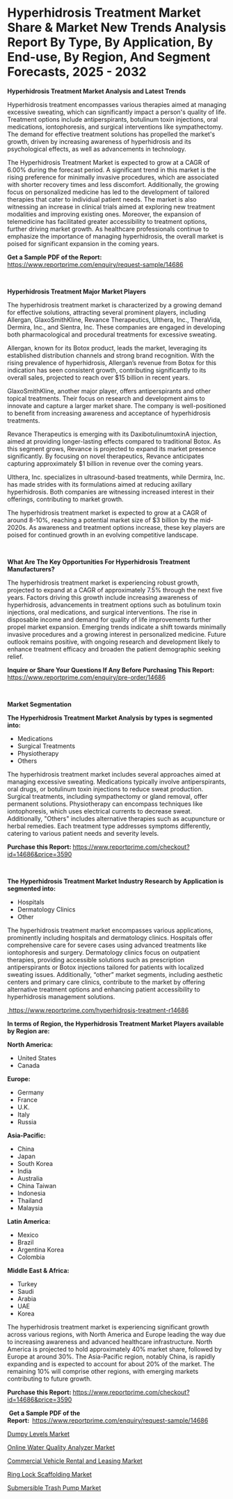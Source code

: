 <p><h1>Hyperhidrosis Treatment Market Share & Market New Trends Analysis Report By Type, By Application, By End-use, By Region, And Segment Forecasts, 2025 - 2032</h1></p><p><strong>Hyperhidrosis Treatment Market Analysis and Latest Trends</strong></p>
<p><p>Hyperhidrosis treatment encompasses various therapies aimed at managing excessive sweating, which can significantly impact a person's quality of life. Treatment options include antiperspirants, botulinum toxin injections, oral medications, iontophoresis, and surgical interventions like sympathectomy. The demand for effective treatment solutions has propelled the market's growth, driven by increasing awareness of hyperhidrosis and its psychological effects, as well as advancements in technology.</p><p>The Hyperhidrosis Treatment Market is expected to grow at a CAGR of 6.00% during the forecast period. A significant trend in this market is the rising preference for minimally invasive procedures, which are associated with shorter recovery times and less discomfort. Additionally, the growing focus on personalized medicine has led to the development of tailored therapies that cater to individual patient needs. The market is also witnessing an increase in clinical trials aimed at exploring new treatment modalities and improving existing ones. Moreover, the expansion of telemedicine has facilitated greater accessibility to treatment options, further driving market growth. As healthcare professionals continue to emphasize the importance of managing hyperhidrosis, the overall market is poised for significant expansion in the coming years.</p></p>
<p><strong>Get a Sample PDF of the Report:&nbsp;</strong> <a href="https://www.reportprime.com/enquiry/request-sample/14686?utm_campaign=3005&utm_medium=2&utm_source=Github&utm_content=ia&utm_term=20032025&utm_id=hyperhidrosis-treatment">https://www.reportprime.com/enquiry/request-sample/14686</a></p>
<p>&nbsp;</p>
<p><strong>Hyperhidrosis Treatment Major Market Players</strong></p>
<p><p>The hyperhidrosis treatment market is characterized by a growing demand for effective solutions, attracting several prominent players, including Allergan, GlaxoSmithKline, Revance Therapeutics, Ulthera, Inc., TheraVida, Dermira, Inc., and Sientra, Inc. These companies are engaged in developing both pharmacological and procedural treatments for excessive sweating.</p><p>Allergan, known for its Botox product, leads the market, leveraging its established distribution channels and strong brand recognition. With the rising prevalence of hyperhidrosis, Allergan’s revenue from Botox for this indication has seen consistent growth, contributing significantly to its overall sales, projected to reach over $15 billion in recent years.</p><p>GlaxoSmithKline, another major player, offers antiperspirants and other topical treatments. Their focus on research and development aims to innovate and capture a larger market share. The company is well-positioned to benefit from increasing awareness and acceptance of hyperhidrosis treatments.</p><p>Revance Therapeutics is emerging with its DaxibotulinumtoxinA injection, aimed at providing longer-lasting effects compared to traditional Botox. As this segment grows, Revance is projected to expand its market presence significantly. By focusing on novel therapeutics, Revance anticipates capturing approximately $1 billion in revenue over the coming years.</p><p>Ulthera, Inc. specializes in ultrasound-based treatments, while Dermira, Inc. has made strides with its formulations aimed at reducing axillary hyperhidrosis. Both companies are witnessing increased interest in their offerings, contributing to market growth.</p><p>The hyperhidrosis treatment market is expected to grow at a CAGR of around 8-10%, reaching a potential market size of $3 billion by the mid-2020s. As awareness and treatment options increase, these key players are poised for continued growth in an evolving competitive landscape.</p></p>
<p>&nbsp;</p>
<p><strong>What Are The Key Opportunities For Hyperhidrosis Treatment Manufacturers?</strong></p>
<p><p>The hyperhidrosis treatment market is experiencing robust growth, projected to expand at a CAGR of approximately 7.5% through the next five years. Factors driving this growth include increasing awareness of hyperhidrosis, advancements in treatment options such as botulinum toxin injections, oral medications, and surgical interventions. The rise in disposable income and demand for quality of life improvements further propel market expansion. Emerging trends indicate a shift towards minimally invasive procedures and a growing interest in personalized medicine. Future outlook remains positive, with ongoing research and development likely to enhance treatment efficacy and broaden the patient demographic seeking relief.</p></p>
<p><strong>Inquire or Share Your Questions If Any Before Purchasing This Report:</strong> <a href="https://www.reportprime.com/enquiry/pre-order/14686?utm_campaign=3005&utm_medium=2&utm_source=Github&utm_content=ia&utm_term=20032025&utm_id=hyperhidrosis-treatment">https://www.reportprime.com/enquiry/pre-order/14686</a></p>
<p>&nbsp;</p>
<p><strong>Market Segmentation</strong></p>
<p><strong>The Hyperhidrosis Treatment Market Analysis by types is segmented into:</strong></p>
<p><ul><li>Medications</li><li>Surgical Treatments</li><li>Physiotherapy</li><li>Others</li></ul></p>
<p><p>The hyperhidrosis treatment market includes several approaches aimed at managing excessive sweating. Medications typically involve antiperspirants, oral drugs, or botulinum toxin injections to reduce sweat production. Surgical treatments, including sympathectomy or gland removal, offer permanent solutions. Physiotherapy can encompass techniques like iontophoresis, which uses electrical currents to decrease sweat. Additionally, "Others" includes alternative therapies such as acupuncture or herbal remedies. Each treatment type addresses symptoms differently, catering to various patient needs and severity levels.</p></p>
<p><strong>Purchase this Report:&nbsp;</strong><a href="https://www.reportprime.com/checkout?id=14686&price=3590&utm_campaign=3005&utm_medium=2&utm_source=Github&utm_content=ia&utm_term=20032025&utm_id=hyperhidrosis-treatment">https://www.reportprime.com/checkout?id=14686&price=3590</a></p>
<p>&nbsp;</p>
<p><strong>The Hyperhidrosis Treatment Market Industry Research by Application is segmented into:</strong></p>
<p><ul><li>Hospitals</li><li>Dermatology Clinics</li><li>Other</li></ul></p>
<p><p>The hyperhidrosis treatment market encompasses various applications, prominently including hospitals and dermatology clinics. Hospitals offer comprehensive care for severe cases using advanced treatments like iontophoresis and surgery. Dermatology clinics focus on outpatient therapies, providing accessible solutions such as prescription antiperspirants or Botox injections tailored for patients with localized sweating issues. Additionally, “other” market segments, including aesthetic centers and primary care clinics, contribute to the market by offering alternative treatment options and enhancing patient accessibility to hyperhidrosis management solutions.</p></p>
<p><a href="https://www.reportprime.com/hyperhidrosis-treatment-r14686?utm_campaign=3005&utm_medium=2&utm_source=Github&utm_content=ia&utm_term=20032025&utm_id=hyperhidrosis-treatment">&nbsp;https://www.reportprime.com/hyperhidrosis-treatment-r14686</a></p>
<p><strong>In terms of Region, the Hyperhidrosis Treatment Market Players available by Region are:</strong></p>
<p>
    <p> <strong> North America: </strong>
        <ul>
            <li>United States</li>
            <li>Canada</li>
        </ul>
        </p> 
    <p> <strong> Europe: </strong>
        <ul>
            <li>Germany</li>
            <li>France</li>
            <li>U.K.</li>
            <li>Italy</li>
            <li>Russia</li>
        </ul>
        </p> 
    <p> <strong> Asia-Pacific: </strong>
        <ul>
            <li>China</li>
            <li>Japan</li>
            <li>South Korea</li>
            <li>India</li>
            <li>Australia</li>
            <li>China Taiwan</li>
            <li>Indonesia</li>
            <li>Thailand</li>
            <li>Malaysia</li>
        </ul>
        </p> 
    <p> <strong> Latin America: </strong>
        <ul>
            <li>Mexico</li>
            <li>Brazil</li>
            <li>Argentina Korea</li>
            <li>Colombia</li>
        </ul>
        </p> 
    <p> <strong> Middle East & Africa: </strong>
        <ul>
            <li>Turkey</li>
            <li>Saudi</li>
            <li>Arabia</li>
            <li>UAE</li>
            <li>Korea</li>
        </ul>
    </p>
    </p>
<p><p>The hyperhidrosis treatment market is experiencing significant growth across various regions, with North America and Europe leading the way due to increasing awareness and advanced healthcare infrastructure. North America is projected to hold approximately 40% market share, followed by Europe at around 30%. The Asia-Pacific region, notably China, is rapidly expanding and is expected to account for about 20% of the market. The remaining 10% will comprise other regions, with emerging markets contributing to future growth.</p></p>
<p><strong>Purchase this Report: </strong><a href="https://www.reportprime.com/checkout?id=14686&price=3590&utm_campaign=3005&utm_medium=2&utm_source=Github&utm_content=ia&utm_term=20032025&utm_id=hyperhidrosis-treatment">https://www.reportprime.com/checkout?id=14686&price=3590</a></p>
<p>&nbsp;<strong>Get a Sample PDF of the Report:&nbsp;&nbsp;</strong><a href="https://www.reportprime.com/enquiry/request-sample/14686?utm_campaign=3005&utm_medium=2&utm_source=Github&utm_content=ia&utm_term=20032025&utm_id=hyperhidrosis-treatment">https://www.reportprime.com/enquiry/request-sample/14686</a></p>
<p><strong></strong></p>
<p><p><a href="https://www.linkedin.com/pulse/dumpy-levels-market-forecasts-trends-impact-analysis-2025-2032-c1qze?utm_campaign=3005&utm_medium=2&utm_source=Github&utm_content=ia&utm_term=20032025&utm_id=hyperhidrosis-treatment">Dumpy Levels Market</a></p><p><a href="https://www.linkedin.com/pulse/global-online-water-quality-analyzer-market-size-2025-2032-niuqe?utm_campaign=3005&utm_medium=2&utm_source=Github&utm_content=ia&utm_term=20032025&utm_id=hyperhidrosis-treatment">Online Water Quality Analyzer Market</a></p><p><a href="https://github.com/haaszgettre6/Market-Research-Report-List-1/blob/main/commercial-vehicle-rental-and-leasing-market.md?utm_campaign=3005&utm_medium=2&utm_source=Github&utm_content=ia&utm_term=20032025&utm_id=hyperhidrosis-treatment">Commercial Vehicle Rental and Leasing Market</a></p><p><a href="https://www.linkedin.com/pulse/ring-lock-scaffolding-market-predictions-taking-consideration-r5h8e?utm_campaign=3005&utm_medium=2&utm_source=Github&utm_content=ia&utm_term=20032025&utm_id=hyperhidrosis-treatment">Ring Lock Scaffolding Market</a></p><p><a href="https://www.linkedin.com/pulse/industry-insights-global-submersible-trash-pump-markets-growth-6t1ke?utm_campaign=3005&utm_medium=2&utm_source=Github&utm_content=ia&utm_term=20032025&utm_id=hyperhidrosis-treatment">Submersible Trash Pump Market</a></p></p>